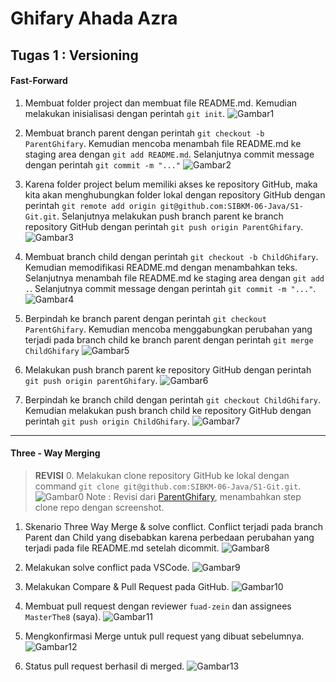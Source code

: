 # Ghifary Ahada Azra

## Tugas 1 : Versioning

#### Fast-Forward
1. Membuat folder project dan membuat file README.md. Kemudian melakukan inisialisasi dengan perintah `git init`.
![Gambar1](img/Screenshot%20(501).png)

2. Membuat branch parent dengan perintah `git checkout -b ParentGhifary`. Kemudian mencoba menambah file README.md ke staging area dengan `git add README.md`. Selanjutnya commit message dengan perintah `git commit -m "..."`
![Gambar2](img/Screenshot%20(502).png)

3. Karena folder project belum memiliki akses ke repository GitHub, maka kita akan menghubungkan folder lokal dengan repository GitHub dengan perintah `git remote add origin git@github.com:SIBKM-06-Java/S1-Git.git`. Selanjutnya melakukan push branch parent ke branch repository GitHub dengan perintah `git push origin ParentGhifary`.
![Gambar3](img/Screenshot%20(503).png)

4. Membuat branch child dengan perintah `git checkout -b ChildGhifary`. Kemudian memodifikasi README.md dengan menambahkan teks. Selanjutnya menambah file README.md ke staging area dengan `git add .`. Selanjutnya commit message dengan perintah `git commit -m "..."`.
![Gambar4](img/Screenshot%20(504).png)

5. Berpindah ke branch parent dengan perintah `git checkout ParentGhifary`. Kemudian mencoba menggabungkan perubahan yang terjadi pada branch child ke branch parent dengan perintah `git merge ChildGhifary`
![Gambar5](img/Screenshot%20(505).png)

6. Melakukan push branch parent ke repository GitHub dengan perintah `git push origin parentGhifary`.
![Gambar6](img/Screenshot%20(506).png)

7. Berpindah ke branch child dengan perintah `git checkout ChildGhifary`. Kemudian melakukan push branch child ke repository GitHub dengan perintah `git push origin ChildGhifary`.
![Gambar7](img/Screenshot%20(507).png)

---
#### Three - Way Merging
> **REVISI**
>0. Melakukan clone repository GitHub ke lokal dengan command `git clone git@github.com:SIBKM-06-Java/S1-Git.git`.
![Gambar0](img/Screenshot%20(500).png)
>Note : Revisi dari [ParentGhifary](https://github.com/SIBKM-06-Java/S1-Git/tree/ParentGhifary), menambahkan step clone repo dengan screenshot.

1. Skenario Three Way Merge & solve conflict. Conflict terjadi pada branch Parent dan Child yang disebabkan karena perbedaan perubahan yang terjadi pada file README.md setelah dicommit.
![Gambar8](img/Screenshot%20(509).png)

2. Melakukan solve conflict pada VSCode.
![Gambar9](img/Screenshot%20(510).png)

3. Melakukan Compare & Pull Request pada GitHub.
![Gambar10](img/Screenshot%20(511).png)

4. Membuat pull request dengan reviewer `fuad-zein` dan assignees `MasterThe8` (saya).
![Gambar11](img/Screenshot%20(513).png)

5. Mengkonfirmasi Merge untuk pull request yang dibuat sebelumnya.
![Gambar12](img/Screenshot%20(514).png)

6. Status pull request berhasil di merged.
![Gambar13](img/Screenshot%20(515).png)
